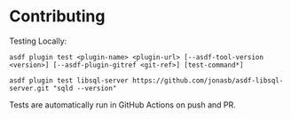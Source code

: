# Contributing

Testing Locally:

```shell
asdf plugin test <plugin-name> <plugin-url> [--asdf-tool-version <version>] [--asdf-plugin-gitref <git-ref>] [test-command*]

asdf plugin test libsql-server https://github.com/jonasb/asdf-libsql-server.git "sqld --version"
```

Tests are automatically run in GitHub Actions on push and PR.
